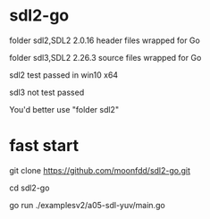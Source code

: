 # sdl2-go

folder sdl2,SDL2 2.0.16 header files wrapped for Go

folder sdl3,SDL2 2.26.3 source files wrapped for Go

sdl2 test passed in win10 x64

sdl3 not test passed

You'd better use "folder sdl2"

# fast start

git clone https://github.com/moonfdd/sdl2-go.git

cd sdl2-go

go run ./examplesv2/a05-sdl-yuv/main.go
